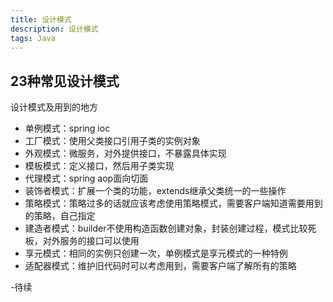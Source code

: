 ```yaml
---
title: 设计模式
description: 设计模式
tags: Java
---
```



 23种常见设计模式
 -
 设计模式及用到的地方
 
 - 单例模式：spring ioc
 - 工厂模式：使用父类接口引用子类的实例对象
 - 外观模式：微服务，对外提供接口，不暴露具体实现
 - 模板模式：定义接口，然后用子类实现
 - 代理模式：spring aop面向切面
 - 装饰者模式：扩展一个类的功能，extends继承父类统一的一些操作
 - 策略模式：策略过多的话就应该考虑使用策略模式，需要客户端知道需要用到的策略，自己指定
 - 建造者模式：builder不使用构造函数创建对象，封装创建过程，模式比较死板，对外服务的接口可以使用
 - 享元模式：相同的实例只创建一次，单例模式是享元模式的一种特例
 - 适配器模式：维护旧代码时可以考虑用到，需要客户端了解所有的策略
 
 -待续
 
